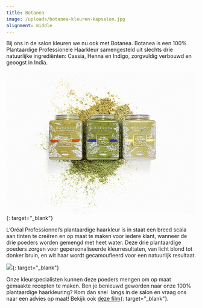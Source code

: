 ```yaml
---
title: Botanea
image: /uploads/botanea-kleuren-kapsalon.jpg
alignment: middle
---
```


Bij ons in de salon kleuren we nu ook met Botanea. Botanea is een 100% Plantaardige Professionele Haarkleur samengesteld uit slechts drie natuurlijke ingredi&euml;nten: Cassia, Henna en Indigo, zorgvuldig verbouwd en geoogst in India.

[![](/uploads/botanea-kleuren-kapsalon-ingredienten.jpg)](https://www.youtube.com/watch?v=khs3TE75YFA){: target="_blank"}

L’Or&eacute;al Professionnel’s plantaardige haarkleur is in staat een breed scala aan tinten te cre&euml;ren en op maat te maken voor iedere klant, wanneer de drie poeders worden gemengd met heet water. Deze drie plantaardige poeders zorgen voor gepersonaliseerde kleurresultaten, van licht blond tot donker bruin, en wit haar wordt gecamoufleerd voor een natuurlijk resultaat.

[![](blob:https://app.cloudcannon.com/e97b9234-725f-418f-bd72-e316b324361c)](https://www.youtube.com/watch?v=khs3TE75YFA){: target="_blank"}

Onze kleurspecialisten kunnen deze poeders mengen om op maat gemaakte recepten te maken. Ben je benieuwd geworden naar onze 100% plantaardige haarkleuring? Kom dan snel&nbsp; langs in de salon en vraag ons naar een advies op maat! Bekijk ook [deze film](https://www.youtube.com/watch?v=khs3TE75YFA){: target="_blank"}.&nbsp;